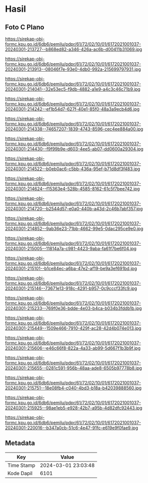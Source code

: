 # Hasil

## Foto C Plano

https://sirekap-obj-formc.kpu.go.id/6db6/pemilu/pdpr/61/72/02/10/01/6172021001037-20240301-213727--b868ed82-a346-426a-ac6b-d00411b31069.jpg

https://sirekap-obj-formc.kpu.go.id/6db6/pemilu/pdpr/61/72/02/10/01/6172021001037-20240301-213913--08046f7e-93e0-4db0-992a-215699797931.jpg

https://sirekap-obj-formc.kpu.go.id/6db6/pemilu/pdpr/61/72/02/10/01/6172021001037-20240301-214041--32e53ec5-f9db-4882-a1e9-a4c3c46c71b9.jpg

https://sirekap-obj-formc.kpu.go.id/6db6/pemilu/pdpr/61/72/02/10/01/6172021001037-20240301-214242--ef1b54d7-627f-40e1-85f0-48a3a9ecb4d6.jpg

https://sirekap-obj-formc.kpu.go.id/6db6/pemilu/pdpr/61/72/02/10/01/6172021001037-20240301-214338--74657207-1839-4743-8596-cec4ee884a00.jpg

https://sirekap-obj-formc.kpu.go.id/6db6/pemilu/pdpr/61/72/02/10/01/6172021001037-20240301-214430--f9f99b9e-d603-4ee5-ab07-dd0600a29304.jpg

https://sirekap-obj-formc.kpu.go.id/6db6/pemilu/pdpr/61/72/02/10/01/6172021001037-20240301-214522--b0eb0ac6-c5bb-436a-95ef-b71d8df3f483.jpg

https://sirekap-obj-formc.kpu.go.id/6db6/pemilu/pdpr/61/72/02/10/01/6172021001037-20240301-214624--f15363e4-528b-4585-8162-61c5f7bee742.jpg

https://sirekap-obj-formc.kpu.go.id/6db6/pemilu/pdpr/61/72/02/10/01/6172021001037-20240301-214720--b2544d57-e0a0-440b-a43d-2c46b7abf357.jpg

https://sirekap-obj-formc.kpu.go.id/6db6/pemilu/pdpr/61/72/02/10/01/6172021001037-20240301-214852--9ab36e23-71bb-4662-99e5-0dac295ce9e0.jpg

https://sirekap-obj-formc.kpu.go.id/6db6/pemilu/pdpr/61/72/02/10/01/6172021001037-20240301-215005--11814a7a-c981-4423-9aba-fa61f7be6f04.jpg

https://sirekap-obj-formc.kpu.go.id/6db6/pemilu/pdpr/61/72/02/10/01/6172021001037-20240301-215101--b1ce84ec-a6ba-47e2-af19-be9a3ef691bd.jpg

https://sirekap-obj-formc.kpu.go.id/6db6/pemilu/pdpr/61/72/02/10/01/6172021001037-20240301-215146--73671e13-918c-4291-b957-0c9cccf33fc9.jpg

https://sirekap-obj-formc.kpu.go.id/6db6/pemilu/pdpr/61/72/02/10/01/6172021001037-20240301-215233--769f0e36-bdde-4e03-b4ca-b034b3fddb1b.jpg

https://sirekap-obj-formc.kpu.go.id/6db6/pemilu/pdpr/61/72/02/10/01/6172021001037-20240301-215449--1509e466-7910-429f-ac28-42d4b074e013.jpg

https://sirekap-obj-formc.kpu.go.id/6db6/pemilu/pdpr/61/72/02/10/01/6172021001037-20240301-215606--e46c66f8-822a-4a33-ab99-5d667f1b3b9f.jpg

https://sirekap-obj-formc.kpu.go.id/6db6/pemilu/pdpr/61/72/02/10/01/6172021001037-20240301-215655--0281c591-956b-48aa-ade8-6505b97778b8.jpg

https://sirekap-obj-formc.kpu.go.id/6db6/pemilu/pdpr/61/72/02/10/01/6172021001037-20240301-215751--18e08fb4-c040-4bd3-b18a-b42039888560.jpg

https://sirekap-obj-formc.kpu.go.id/6db6/pemilu/pdpr/61/72/02/10/01/6172021001037-20240301-215925--98ae1eb5-e928-42b7-a95b-4d82dfc92443.jpg

https://sirekap-obj-formc.kpu.go.id/6db6/pemilu/pdpr/61/72/02/10/01/6172021001037-20240301-220016--b347a0cb-51c6-4e47-91fc-e619e9f0fae9.jpg


## Metadata

| Key        | Value               |
| ---------- | ------------------- |
| Time Stamp | 2024-03-01 23:03:48 |
| Kode Dapil | 6101                |




